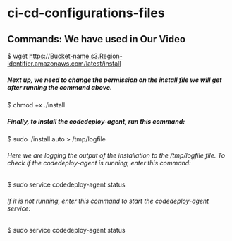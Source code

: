 # ci-cd-configurations-files

## Commands: We have used in Our Video


$ wget https://Bucket-name.s3.Region-identifier.amazonaws.com/latest/install


##### Next up, we need to change the permission on the install file we will get after running the command above.

$ chmod +x ./install

##### Finally, to install the codedeploy-agent, run this command:

$ sudo ./install auto > /tmp/logfile

###### Here we are logging the output of the installation to the /tmp/logfile file. To check if the codedeploy-agent is running, enter this command:
$ sudo service codedeploy-agent status

###### If it is not running, enter this command to start the codedeploy-agent service:

$ sudo service codedeploy-agent status


